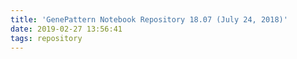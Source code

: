 ```yaml
---
title: 'GenePattern Notebook Repository 18.07 (July 24, 2018)'
date: 2019-02-27 13:56:41
tags: repository
---
```


